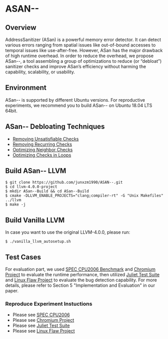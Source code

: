# ASAN--

## Overview
AddressSanitizer (ASan) is a powerful memory error detector. It can detect various errors ranging from spatial issues like out-of-bound accesses to temporal issues like use-after-free. However, ASan has the major drawback of high runtime overhead. In order to reduce the overhead, we propose ASan--, a tool assembling a group of optimizations to reduce (or “debloat”) sanitizer checks and improve ASan’s efficiency without harming the capability, scalability, or usability.

## Environment
ASan-- is supported by different Ubuntu versions. For reproductive experiments, we recommend you to build ASan-- on Ubuntu 18.04 LTS 64bit.

## ASan-- Debloating Techniques
- [Removing Unsatisfiable Checks](https://github.com/junxzm1990/ASAN--/blob/e96d4aa82072546e8f2016cf83beba88af4995ea/llvm-4.0.0-project/llvm/lib/Transforms/Instrumentation/AddressSanitizer.cpp#L1385)
- [Removing Recurring Checks](https://github.com/junxzm1990/ASAN--/blob/e96d4aa82072546e8f2016cf83beba88af4995ea/llvm-4.0.0-project/llvm/lib/Transforms/Instrumentation/AddressSanitizer.cpp#L3212)
- [Optimizing Neighbor Checks](https://github.com/junxzm1990/ASAN--/blob/e96d4aa82072546e8f2016cf83beba88af4995ea/llvm-4.0.0-project/llvm/lib/Transforms/Instrumentation/AddressSanitizer.cpp#L3217)
- [Optimizing Checks in Loops](https://github.com/junxzm1990/ASAN--/blob/e96d4aa82072546e8f2016cf83beba88af4995ea/llvm-4.0.0-project/llvm/lib/Transforms/Instrumentation/AddressSanitizer.cpp#L3219)

## Build ASan-- LLVM
```
$ git clone https://github.com/junxzm1990/ASAN--.git
$ cd llvm-4.0.0-project
$ mkdir ASan--Build && cd ASan--Build
$ cmake -DLLVM_ENABLE_PROJECTS="clang;compiler-rt" -G "Unix Makefiles" ../llvm
$ make -j
```
## Build Vanilla LLVM
In case you want to use the original LLVM-4.0.0, please run:
```
$ ./vanilla_llvm_autosetup.sh
```
## Test Cases
For evaluation part, we used [SPEC CPU2006 Benchmark](https://www.spec.org/cpu2006/) and [Chromium Project](https://www.chromium.org/Home) to evaluate the runtime performance, then utilized [Juliet Test Suite](https://samate.nist.gov/SRD/testsuite.php) and [Linux Flaw Project](https://github.com/mudongliang/LinuxFlaw) to evaluate the bug detection capability. 
For more details, please refer to Section 5 "Implementation and Evaluation" in our paper. 

### Reproduce Experiment Instuctions
- Please see [SPEC CPU2006](https://github.com/junxzm1990/ASAN--/tree/master/testcases/spec)
- Please see [Chromium Project](https://github.com/junxzm1990/ASAN--/tree/master/testcases/chromium)
- Please see [Juliet Test Suite](https://github.com/junxzm1990/ASAN--/tree/master/testcases/juliet_test_suite)
- Please see [Linux Flaw Project](https://github.com/junxzm1990/ASAN--/tree/master/testcases/linux_flaw_project)

